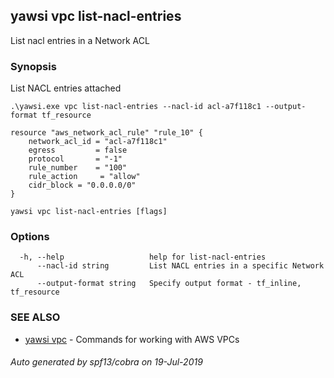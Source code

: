 ## yawsi vpc list-nacl-entries

List nacl entries in a Network ACL

### Synopsis


List NACL entries attached

	.\yawsi.exe vpc list-nacl-entries --nacl-id acl-a7f118c1 --output-format tf_resource

	resource "aws_network_acl_rule" "rule_10" {
		network_acl_id = "acl-a7f118c1"
		egress         = false
		protocol       = "-1"
		rule_number    = "100"
		rule_action     = "allow"
		cidr_block = "0.0.0.0/0"
	}


	

```
yawsi vpc list-nacl-entries [flags]
```

### Options

```
  -h, --help                   help for list-nacl-entries
      --nacl-id string         List NACL entries in a specific Network ACL
      --output-format string   Specify output format - tf_inline, tf_resource
```

### SEE ALSO
* [yawsi vpc](yawsi_vpc.md)	 - Commands for working with AWS VPCs

###### Auto generated by spf13/cobra on 19-Jul-2019
